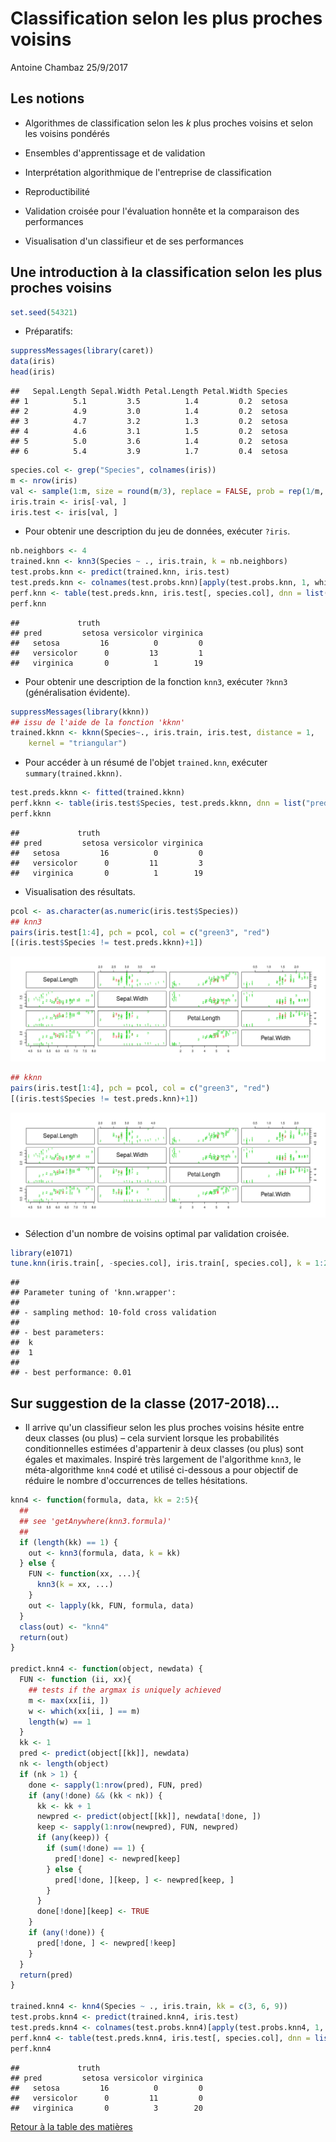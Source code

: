 Classification selon les plus proches voisins
================
Antoine Chambaz
25/9/2017

Les notions
-----------

-   Algorithmes de classification selon les *k* plus proches voisins et selon les voisins pondérés

-   Ensembles d'apprentissage et de validation

-   Interprétation algorithmique de l'entreprise de classification

-   Reproductibilité

-   Validation croisée pour l'évaluation honnête et la comparaison des performances

-   Visualisation d'un classifieur et de ses performances

Une introduction à la classification selon les plus proches voisins
-------------------------------------------------------------------

``` r
set.seed(54321)
```

-   Préparatifs:

``` r
suppressMessages(library(caret))
data(iris)
head(iris)
```

    ##   Sepal.Length Sepal.Width Petal.Length Petal.Width Species
    ## 1          5.1         3.5          1.4         0.2  setosa
    ## 2          4.9         3.0          1.4         0.2  setosa
    ## 3          4.7         3.2          1.3         0.2  setosa
    ## 4          4.6         3.1          1.5         0.2  setosa
    ## 5          5.0         3.6          1.4         0.2  setosa
    ## 6          5.4         3.9          1.7         0.4  setosa

``` r
species.col <- grep("Species", colnames(iris))
m <- nrow(iris)
val <- sample(1:m, size = round(m/3), replace = FALSE, prob = rep(1/m, m)) 
iris.train <- iris[-val, ]
iris.test <- iris[val, ]
```

-   Pour obtenir une description du jeu de données, exécuter `?iris`.

``` r
nb.neighbors <- 4
trained.knn <- knn3(Species ~ ., iris.train, k = nb.neighbors)
test.probs.knn <- predict(trained.knn, iris.test)
test.preds.knn <- colnames(test.probs.knn)[apply(test.probs.knn, 1, which.max)]
perf.knn <- table(test.preds.knn, iris.test[, species.col], dnn = list("pred", "truth"))
perf.knn
```

    ##             truth
    ## pred         setosa versicolor virginica
    ##   setosa         16          0         0
    ##   versicolor      0         13         1
    ##   virginica       0          1        19

-   Pour obtenir une description de la fonction `knn3`, exécuter `?knn3` (généralisation évidente).

``` r
suppressMessages(library(kknn))
## issu de l'aide de la fonction 'kknn'
trained.kknn <- kknn(Species~., iris.train, iris.test, distance = 1,
    kernel = "triangular")
```

-   Pour accéder à un résumé de l'objet `trained.knn`, exécuter `summary(trained.kknn)`.

``` r
test.preds.kknn <- fitted(trained.kknn)
perf.kknn <- table(iris.test$Species, test.preds.kknn, dnn = list("pred", "truth"))
perf.kknn
```

    ##             truth
    ## pred         setosa versicolor virginica
    ##   setosa         16          0         0
    ##   versicolor      0         11         3
    ##   virginica       0          1        19

-   Visualisation des résultats.

``` r
pcol <- as.character(as.numeric(iris.test$Species))
## knn3
pairs(iris.test[1:4], pch = pcol, col = c("green3", "red")
[(iris.test$Species != test.preds.kknn)+1])
```

![](img/visualisation-1.png)

``` r
## kknn
pairs(iris.test[1:4], pch = pcol, col = c("green3", "red")
[(iris.test$Species != test.preds.knn)+1])
```

![](img/visualisation-2.png)

-   Sélection d'un nombre de voisins optimal par validation croisée.

``` r
library(e1071)
tune.knn(iris.train[, -species.col], iris.train[, species.col], k = 1:20)
```

    ## 
    ## Parameter tuning of 'knn.wrapper':
    ## 
    ## - sampling method: 10-fold cross validation 
    ## 
    ## - best parameters:
    ##  k
    ##  1
    ## 
    ## - best performance: 0.01

Sur suggestion de la classe (2017-2018)…
----------------------------------------

-   Il arrive qu'un classifieur selon les plus proches voisins hésite entre deux classes (ou plus) – cela survient lorsque les probabilités conditionnelles estimées d'appartenir à deux classes (ou plus) sont égales et maximales. Inspiré très largement de l'algorithme `knn3`, le méta-algorithme `knn4` codé et utilisé ci-dessous a pour objectif de réduire le nombre d'occurrences de telles hésitations.

``` r
knn4 <- function(formula, data, kk = 2:5){
  ##
  ## see 'getAnywhere(knn3.formula)'
  ##
  if (length(kk) == 1) {
    out <- knn3(formula, data, k = kk)
  } else {
    FUN <- function(xx, ...){
      knn3(k = xx, ...)
    }
    out <- lapply(kk, FUN, formula, data)
  }
  class(out) <- "knn4"
  return(out)
}

predict.knn4 <- function(object, newdata) {
  FUN <- function (ii, xx){
    ## tests if the argmax is uniquely achieved
    m <- max(xx[ii, ])
    w <- which(xx[ii, ] == m)
    length(w) == 1
  }
  kk <- 1
  pred <- predict(object[[kk]], newdata)
  nk <- length(object)
  if (nk > 1) {
    done <- sapply(1:nrow(pred), FUN, pred)
    if (any(!done) && (kk < nk)) {
      kk <- kk + 1
      newpred <- predict(object[[kk]], newdata[!done, ])
      keep <- sapply(1:nrow(newpred), FUN, newpred)
      if (any(keep)) {
        if (sum(!done) == 1) {
          pred[!done] <- newpred[keep]
        } else {
          pred[!done, ][keep, ] <- newpred[keep, ]
        }
      }
      done[!done][keep] <- TRUE
    }
    if (any(!done)) {
      pred[!done, ] <- newpred[!keep]
    }
  }
  return(pred)
}

trained.knn4 <- knn4(Species ~ ., iris.train, kk = c(3, 6, 9))
test.probs.knn4 <- predict(trained.knn4, iris.test)
test.preds.knn4 <- colnames(test.probs.knn4)[apply(test.probs.knn4, 1, which.max)]
perf.knn4 <- table(test.preds.knn4, iris.test[, species.col], dnn = list("pred", "truth"))
perf.knn4
```

    ##             truth
    ## pred         setosa versicolor virginica
    ##   setosa         16          0         0
    ##   versicolor      0         11         0
    ##   virginica       0          3        20

[Retour à la table des matières](https://github.com/achambaz/laviemodedemploi#liens)
